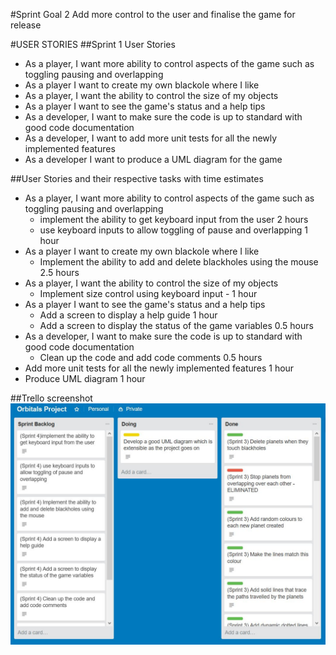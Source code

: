 #Sprint Goal 2
	Add more control to the user and finalise the game for release

#USER STORIES 
##Sprint 1 User Stories
+ As a player, I want more ability to control aspects of the game such as toggling pausing and overlapping
+ As a player I want to create my own blackole where I like
+ As a player, I want the ability to control the size of my objects
+ As a player I want to see the game's status and a help tips
+ As a developer, I want to make sure the code is up to standard with good code documentation
+ As a developer, I want to add more unit tests for all the newly implemented features
+ As a developer I want to produce a UML diagram for the game


##User Stories and their respective tasks with time estimates
* As a player, I want more ability to control aspects of the game such as toggling pausing and overlapping
	* implement the ability to get keyboard input from the user 2 hours
	* use keyboard inputs to allow toggling of pause and overlapping 1 hour
* As a player I want to create my own blackole where I like
	* Implement the ability to add and delete blackholes using the mouse 2.5 hours
* As a player, I want the ability to control the size of my objects
	* Implement size control using keyboard input - 1 hour
* As a player I want to see the game's status and a help tips
	* Add a screen to display a help guide 1 hour
	* Add a screen to display the status of the game variables 0.5 hours
* As a developer, I want to make sure the code is up to standard with good code documentation
	* Clean up the code and add code comments 0.5 hours
*  Add more unit tests for all the newly implemented features 1 hour
* Produce UML diagram 1 hour

##Trello screenshot
![trello_screenshot](sprint_4_start_trello.JPG)
